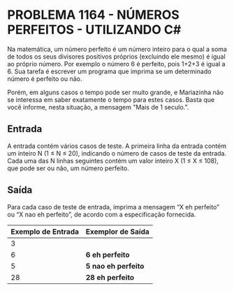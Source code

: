 # PROBLEMA 1164 - NÚMEROS PERFEITOS - UTILIZANDO C#

Na matemática, um número perfeito é um número inteiro para o qual a soma de todos os seus divisores positivos próprios (excluindo ele mesmo) é igual ao próprio número. Por exemplo o número 6 é perfeito, pois 1+2+3 é igual a 6. Sua tarefa é escrever um programa que imprima se um determinado número é perfeito ou não.

Porém, em alguns casos o tempo pode ser muito grande, e Mariazinha não se interessa em saber exatamente o tempo para estes casos. Basta que você informe, nesta situação, a mensagem "Mais de 1 seculo.".

## Entrada
A entrada contém vários casos de teste. A primeira linha da entrada contém um inteiro N (1 ≤ N ≤ 20), indicando o número de casos de teste da entrada. Cada uma das N linhas seguintes contém um valor inteiro X (1 ≤ X ≤ 108), que pode ser ou não, um número perfeito.

## Saída
Para cada caso de teste de entrada, imprima a mensagem “X eh perfeito” ou “X nao eh perfeito”, de acordo com a especificação fornecida.


| Exemplo de Entrada   | Exemplor de Saída    |
|----------------------|----------------------|
| 3                    |                      |  
| 6                    | **6 eh perfeito**    |
| 5                    | **5 nao eh perfeito**|
| 28                   | **28 eh perfeito**   |